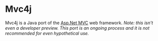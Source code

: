# Mvc4j

Mvc4j is a Java port of the [Asp.Net MVC](http://www.asp.net/mvc) web framework. _Note: this isn't even a developer preview. This port is an ongoing process and it is not recommended for even hypothetical use._